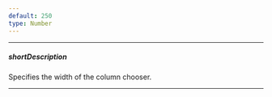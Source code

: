 ```yaml
---
default: 250
type: Number
---
```

---
##### shortDescription
Specifies the width of the column chooser.

---
